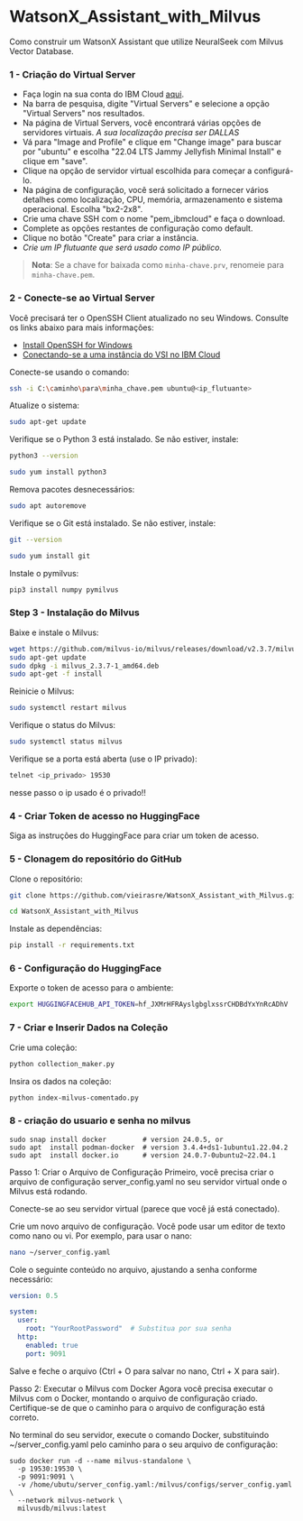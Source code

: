 # WatsonX_Assistant_with_Milvus

Como construir um WatsonX Assistant que utilize NeuralSeek com Milvus Vector Database.

### 1 - Criação do Virtual Server

 - Faça login na sua conta do IBM Cloud [aqui](https://cloud.ibm.com/).
 - Na barra de pesquisa, digite "Virtual Servers" e selecione a opção "Virtual Servers" nos resultados.
 - Na página de Virtual Servers, você encontrará várias opções de servidores virtuais. *A sua localização precisa ser DALLAS*
 - Vá para "Image and Profile" e clique em "Change image" para buscar por "ubuntu" e escolha "22.04 LTS Jammy Jellyfish Minimal Install" e clique em "save".
 - Clique na opção de servidor virtual escolhida para começar a configurá-lo.
 - Na página de configuração, você será solicitado a fornecer vários detalhes como localização, CPU, memória, armazenamento e sistema operacional. Escolha "bx2-2x8".
 - Crie uma chave SSH com o nome "pem_ibmcloud" e faça o download.
 - Complete as opções restantes de configuração como default.
 - Clique no botão "Create" para criar a instância.
 - *Crie um IP flutuante que será usado como IP público.*

> **Nota**: Se a chave for baixada como `minha-chave.prv`, renomeie para `minha-chave.pem`.

### 2 - Conecte-se ao Virtual Server

Você precisará ter o OpenSSH Client atualizado no seu Windows. Consulte os links abaixo para mais informações:

- [Install OpenSSH for Windows](https://learn.microsoft.com/pt-br/windows-server/administration/openssh/openssh_install_firstuse?tabs=gui#install-openssh-for-windows)
- [Conectando-se a uma instância do VSI no IBM Cloud](https://cloud.ibm.com/docs/vpc?topic=vpc-vsi_is_connecting_windows)

Conecte-se usando o comando:

```sh
ssh -i C:\caminho\para\minha_chave.pem ubuntu@<ip_flutuante>
```
 
Atualize o sistema:
 ```sh
 sudo apt-get update
 ```
 
Verifique se o Python 3 está instalado. Se não estiver, instale:
 ```sh
 python3 --version
 ```
 ```sh
 sudo yum install python3
 ```

Remova pacotes desnecessários:
```sh
sudo apt autoremove
```

Verifique se o Git está instalado. Se não estiver, instale:
```sh
git --version
```
```sh
sudo yum install git
```

Instale o pymilvus:
```sh
pip3 install numpy pymilvus

```

### Step 3 - Instalação do Milvus

Baixe e instale o Milvus:
```sh
wget https://github.com/milvus-io/milvus/releases/download/v2.3.7/milvus_2.3.7-1_amd64.deb
sudo apt-get update
sudo dpkg -i milvus_2.3.7-1_amd64.deb
sudo apt-get -f install
```
Reinicie o Milvus:
```sh
sudo systemctl restart milvus
```
Verifique o status do Milvus: 
```sh
sudo systemctl status milvus
```


Verifique se a porta está aberta (use o IP privado):
```sh
telnet <ip_privado> 19530
```
nesse passo o ip usado é o privado!!


### 4 - Criar Token de acesso no HuggingFace
Siga as instruções do HuggingFace para criar um token de acesso.

### 5 - Clonagem do repositório do GitHub

Clone o repositório:
```sh
git clone https://github.com/vieirasre/WatsonX_Assistant_with_Milvus.git
```
```sh
cd WatsonX_Assistant_with_Milvus
```
Instale as dependências:
```sh
pip install -r requirements.txt
```

### 6 - Configuração do HuggingFace
Exporte o token de acesso para o ambiente:
```sh
export HUGGINGFACEHUB_API_TOKEN=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
```

### 7 - Criar e Inserir Dados na Coleção
Crie uma coleção:
```sh
python collection_maker.py
```

Insira os dados na coleção: 
```sh
python index-milvus-comentado.py
```


### 8 - criação do usuario e senha no milvus

```
sudo snap install docker         # version 24.0.5, or
sudo apt  install podman-docker  # version 3.4.4+ds1-1ubuntu1.22.04.2
sudo apt  install docker.io      # version 24.0.7-0ubuntu2~22.04.1
```
Passo 1: Criar o Arquivo de Configuração
Primeiro, você precisa criar o arquivo de configuração server_config.yaml no seu servidor virtual onde o Milvus está rodando.

Conecte-se ao seu servidor virtual (parece que você já está conectado).

Crie um novo arquivo de configuração. Você pode usar um editor de texto como nano ou vi. Por exemplo, para usar o nano:

```sh
nano ~/server_config.yaml
```
Cole o seguinte conteúdo no arquivo, ajustando a senha conforme necessário:

```yaml
version: 0.5

system:
  user:
    root: "YourRootPassword"  # Substitua por sua senha
  http:
    enabled: true
    port: 9091
```

Salve e feche o arquivo (Ctrl + O para salvar no nano, Ctrl + X para sair).

Passo 2: Executar o Milvus com Docker
Agora você precisa executar o Milvus com o Docker, montando o arquivo de configuração criado. Certifique-se de que o caminho para o arquivo de configuração está correto.

No terminal do seu servidor, execute o comando Docker, substituindo ~/server_config.yaml pelo caminho para o seu arquivo de configuração:
```
sudo docker run -d --name milvus-standalone \
  -p 19530:19530 \
  -p 9091:9091 \
  -v /home/ubutu/server_config.yaml:/milvus/configs/server_config.yaml \
  --network milvus-network \
  milvusdb/milvus:latest
```







































